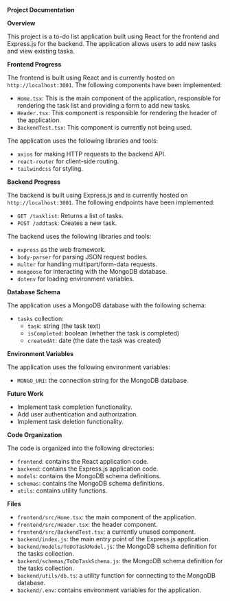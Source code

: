 

**Project Documentation**

**Overview**

This project is a to-do list application built using React for the frontend and Express.js for the backend. The application allows users to add new tasks and view existing tasks.

**Frontend Progress**

The frontend is built using React and is currently hosted on `http://localhost:3001`. The following components have been implemented:

* `Home.tsx`: This is the main component of the application, responsible for rendering the task list and providing a form to add new tasks.
* `Header.tsx`: This component is responsible for rendering the header of the application.
* `BackendTest.tsx`: This component is currently not being used.

The application uses the following libraries and tools:

* `axios` for making HTTP requests to the backend API.
* `react-router` for client-side routing.
* `tailwindcss` for styling.

**Backend Progress**

The backend is built using Express.js and is currently hosted on `http://localhost:3001`. The following endpoints have been implemented:

* `GET /tasklist`: Returns a list of tasks.
* `POST /addtask`: Creates a new task.

The backend uses the following libraries and tools:

* `express` as the web framework.
* `body-parser` for parsing JSON request bodies.
* `multer` for handling multipart/form-data requests.
* `mongoose` for interacting with the MongoDB database.
* `dotenv` for loading environment variables.

**Database Schema**

The application uses a MongoDB database with the following schema:

* `tasks` collection:
	+ `task`: string (the task text)
	+ `isCompleted`: boolean (whether the task is completed)
	+ `createdAt`: date (the date the task was created)

**Environment Variables**

The application uses the following environment variables:

* `MONGO_URI`: the connection string for the MongoDB database.

**Future Work**

* Implement task completion functionality.
* Add user authentication and authorization.
* Implement task deletion functionality.

**Code Organization**

The code is organized into the following directories:

* `frontend`: contains the React application code.
* `backend`: contains the Express.js application code.
* `models`: contains the MongoDB schema definitions.
* `schemas`: contains the MongoDB schema definitions.
* `utils`: contains utility functions.

**Files**

* `frontend/src/Home.tsx`: the main component of the application.
* `frontend/src/Header.tsx`: the header component.
* `frontend/src/BackendTest.tsx`: a currently unused component.
* `backend/index.js`: the main entry point of the Express.js application.
* `backend/models/ToDoTaskModel.js`: the MongoDB schema definition for the tasks collection.
* `backend/schemas/ToDoTaskSchema.js`: the MongoDB schema definition for the tasks collection.
* `backend/utils/db.ts`: a utility function for connecting to the MongoDB database.
* `backend/.env`: contains environment variables for the application.
